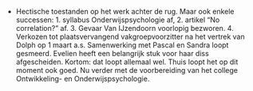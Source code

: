 - Hectische toestanden op het werk achter de rug. Maar ook enkele successen: 1. syllabus Onderwijspsychologie af, 2. artikel “No correlation?” af. 3. Gevaar Van IJzendoorn voorlopig bezworen. 4. Verkozen tot plaatsvervangend vakgroepvoorzitter na het vertrek van Dolph op 1 maart a.s. Samenwerking met Pascal en Sandra loopt gesmeerd. Evelien heeft een belangrijk stuk voor haar diss afgescheiden. Kortom: dat loopt allemaal wel. Thuis loopt het op dit moment ook goed. Nu verder met de voorbereiding van het college Ontwikkeling- en Onderwijspsychologie.
